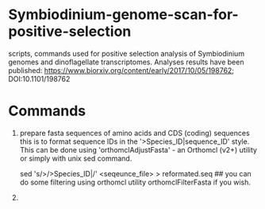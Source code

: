 # Symbiodinium-genome-scan-for-positive-selection
scripts, commands used for positive selection analysis of Symbiodinium genomes and dinoflagellate transcriptomes.
Analyses results have been published: https://www.biorxiv.org/content/early/2017/10/05/198762; DOI:10.1101/198762 


# Commands
1. prepare fasta sequences of amino acids and CDS (coding) sequences 
this is to format sequence IDs in the '>Species_ID|sequence_ID' style. This can be done using 'orthomclAdjustFasta' - an Orthomcl (v2+) utility or simply with unix sed command.

      sed 's/>/>Species_ID|/' <seqeunce_file> > reformated.seq   ## you can do some filtering using orthomcl utility orthomclFilterFasta if you wish.

2. 

